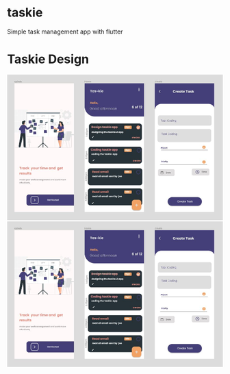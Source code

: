 # taskie
 Simple task management app with flutter
<h1>Taskie Design</h1>

![taskie design](./design_img/taskie.jpg)
<img src="./design_img/taskie.jpg">
